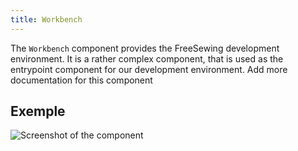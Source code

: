 ```yaml
---
title: Workbench
---
```


The `Workbench` component provides the FreeSewing development environment. It is a rather complex component, that is used as the entrypoint component for our development environment.<Fixme> Add more documentation for this component </Fixme>

## Exemple

![Screenshot of the component](example.png)


